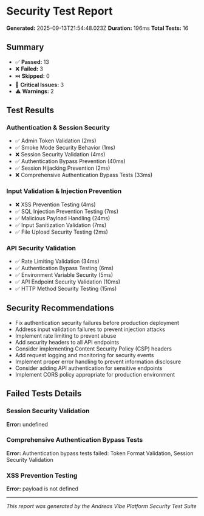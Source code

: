 
# Security Test Report

**Generated:** 2025-09-13T21:54:48.023Z
**Duration:** 196ms
**Total Tests:** 16

## Summary

- ✅ **Passed:** 13
- ❌ **Failed:** 3
- ⏭️ **Skipped:** 0
- 🚨 **Critical Issues:** 3
- ⚠️ **Warnings:** 2

## Test Results

### Authentication & Session Security
- ✅ Admin Token Validation (2ms)
- ✅ Smoke Mode Security Behavior (1ms)
- ❌ Session Security Validation (4ms)
- ✅ Authentication Bypass Prevention (40ms)
- ✅ Session Hijacking Prevention (2ms)
- ❌ Comprehensive Authentication Bypass Tests (33ms)

### Input Validation & Injection Prevention
- ❌ XSS Prevention Testing (4ms)
- ✅ SQL Injection Prevention Testing (7ms)
- ✅ Malicious Payload Handling (24ms)
- ✅ Input Sanitization Validation (7ms)
- ✅ File Upload Security Testing (2ms)

### API Security Validation
- ✅ Rate Limiting Validation (34ms)
- ✅ Authentication Bypass Testing (6ms)
- ✅ Environment Variable Security (5ms)
- ✅ API Endpoint Security Validation (10ms)
- ✅ HTTP Method Security Testing (15ms)

## Security Recommendations

- Fix authentication security failures before production deployment
- Address input validation failures to prevent injection attacks
- Implement rate limiting to prevent abuse
- Add security headers to all API endpoints
- Consider implementing Content Security Policy (CSP) headers
- Add request logging and monitoring for security events
- Implement proper error handling to prevent information disclosure
- Consider adding API authentication for sensitive endpoints
- Implement CORS policy appropriate for production environment

## Failed Tests Details

### Session Security Validation
**Error:** undefined

### Comprehensive Authentication Bypass Tests
**Error:** Authentication bypass tests failed: Token Format Validation, Session Security Validation

### XSS Prevention Testing
**Error:** payload is not defined


---
*This report was generated by the Andreas Vibe Platform Security Test Suite*
